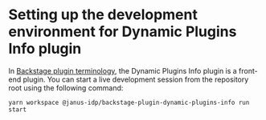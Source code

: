 # Setting up the development environment for Dynamic Plugins Info plugin

In [Backstage plugin terminology](https://backstage.io/docs/local-dev/cli-build-system#package-roles), the Dynamic Plugins Info plugin is a front-end plugin. You can start a live development session from the repository root using the following command:

```console
yarn workspace @janus-idp/backstage-plugin-dynamic-plugins-info run start
```
